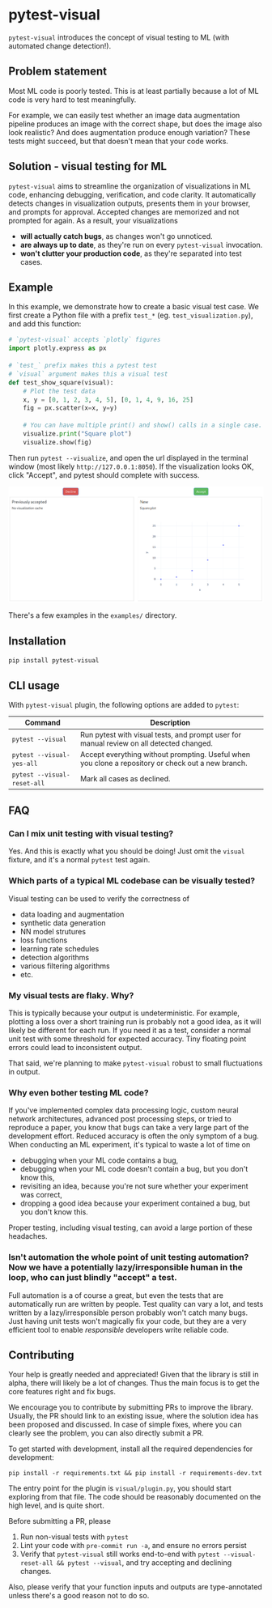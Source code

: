 # pytest-visual

`pytest-visual` introduces the concept of visual testing to ML (with automated change detection!).

## Problem statement

Most ML code is poorly tested. This is at least partially because a lot of ML code is very hard to test meaningfully.

For example, we can easily test whether an image data augmentation pipeline produces an image with the correct shape, but does the image also look realistic? And does augmentation produce enough variation? These tests might succeed, but that doesn't mean that your code works.

## Solution - visual testing for ML

`pytest-visual` aims to streamline the organization of visualizations in ML code, enhancing debugging, verification, and code clarity. It automatically detects changes in visualization outputs, presents them in your browser, and prompts for approval. Accepted changes are memorized and not prompted for again. As a result, your visualizations

- **will actually catch bugs**, as changes won't go unnoticed.
- **are always up to date**, as they're run on every `pytest-visual` invocation.
- **won't clutter your production code**, as they're separated into test cases.

## Example

In this example, we demonstrate how to create a basic visual test case. We first create a Python file with a prefix `test_*` (eg. `test_visualization.py`), and add this function:

```python
# `pytest-visual` accepts `plotly` figures
import plotly.express as px

# `test_` prefix makes this a pytest test
# `visual` argument makes this a visual test
def test_show_square(visual):
    # Plot the test data
    x, y = [0, 1, 2, 3, 4, 5], [0, 1, 4, 9, 16, 25]
    fig = px.scatter(x=x, y=y)

    # You can have multiple print() and show() calls in a single case.
    visualize.print("Square plot")
    visualize.show(fig)
```

Then run `pytest --visualize`, and open the url displayed in the terminal window (most likely `http://127.0.0.1:8050`). If the visualization looks OK, click "Accept", and pytest should complete with success.

![A before and after plot displayed side by side.](examples/screenshots/square_plot.png?raw=true "Title")

There's a few examples in the `examples/` directory.

## Installation

```
pip install pytest-visual
```

## CLI usage

With `pytest-visual` plugin, the following options are added to `pytest`:

| Command                     | Description                                                                                        |
| --------------------------- | -------------------------------------------------------------------------------------------------- |
| `pytest --visual`           | Run pytest with visual tests, and prompt user for manual review on all detected changed.           |
| `pytest --visual-yes-all`   | Accept everything without prompting. Useful when you clone a repository or check out a new branch. |
| `pytest --visual-reset-all` | Mark all cases as declined.                                                                        |

## FAQ

### Can I mix unit testing with visual testing?

Yes. And this is exactly what you should be doing! Just omit the `visual` fixture, and it's a normal `pytest` test again.

### Which parts of a typical ML codebase can be visually tested?

Visual testing can be used to verify the correctness of

- data loading and augmentation
- synthetic data generation
- NN model strutures
- loss functions
- learning rate schedules
- detection algorithms
- various filtering algorithms
- etc.

### My visual tests are flaky. Why?

This is typically because your output is undeterministic. For example, plotting a loss over a short training run is probably not a good idea, as it will likely be different for each run. If you need it as a test, consider a normal unit test with some threshold for expected accuracy. Tiny floating point errors could lead to inconsistent output.

That said, we're planning to make `pytest-visual` robust to small fluctuations in output.

### Why even bother testing ML code?

If you've implemented complex data processing logic, custom neural network architectures, advanced post processing steps, or tried to reproduce a paper, you know that bugs can take a very large part of the development effort. Reduced accuracy is often the only symptom of a bug. When conducting an ML experiment, it's typical to waste a lot of time on

- debugging when your ML code contains a bug,
- debugging when your ML code doesn't contain a bug, but you don't know this,
- revisiting an idea, because you're not sure whether your experiment was correct,
- dropping a good idea because your experiment contained a bug, but you don't know this.

Proper testing, including visual testing, can avoid a large portion of these headaches.

### Isn't automation the whole point of unit testing automation? Now we have a potentially lazy/irresponsible human in the loop, who can just blindly "accept" a test.

Full automation is a of course a great, but even the tests that are automatically run are written by people. Test quality can vary a lot, and tests written by a lazy/irresponsible person probably won't catch many bugs. Just having unit tests won't magically fix your code, but they are a very efficient tool to enable *responsible* developers write reliable code.

## Contributing

Your help is greatly needed and appreciated! Given that the library is still in alpha, there will likely be a lot of changes. Thus the main focus is to get the core features right and fix bugs.

We encourage you to contribute by submitting PRs to improve the library. Usually, the PR should link to an existing issue, where the solution idea has been proposed and discussed. In case of simple fixes, where you can clearly see the problem, you can also directly submit a PR.

To get started with development, install all the required dependencies for development:

```
pip install -r requirements.txt && pip install -r requirements-dev.txt
```

The entry point for the plugin is `visual/plugin.py`, you should start exploring from that file. The code should be reasonably documented on the high level, and is quite short.

Before submitting a PR, please

1. Run non-visual tests with `pytest`
2. Lint your code with `pre-commit run -a`, and ensure no errors persist
3. Verify that `pytest-visual` still works end-to-end with `pytest --visual-reset-all && pytest --visual`, and try accepting and declining changes.

Also, please verify that your function inputs and outputs are type-annotated unless there's a good reason not to do so.
